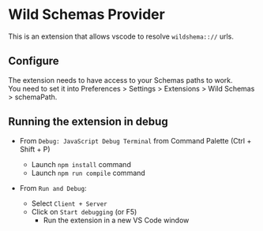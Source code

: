 # Wild Schemas Provider

This is an extension that allows vscode to resolve `wildshema:://` urls.

## Configure

The extension needs to have access to your Schemas paths to work.  
You need to set it into Preferences > Settings > Extensions > Wild Schemas > schemaPath.

## Running the extension in debug

- From `Debug: JavaScript Debug Terminal` from Command Palette (Ctrl + Shift + P)
	- Launch `npm install` command
	- Launch `npm run compile` command

- From `Run and Debug`:
  - Select `Client + Server`
  - Click on `Start debugging` (or F5)
	- Run the extension in a new VS Code window
